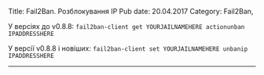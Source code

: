 Title: Fail2Ban. Розблокування IP
Pub date: 20.04.2017
Category: Fail2Ban, 

У версіях до v0.8.8:
`fail2ban-client get YOURJAILNAMEHERE actionunban IPADDRESSHERE`

У версії v0.8.8 і новіших:
`fail2ban-client set YOURJAILNAMEHERE unbanip IPADDRESSHERE`

-----